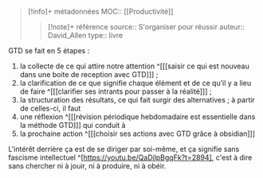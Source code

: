 > [!info]+ métadonnées
>MOC:: [[Productivité]]
>>[!note]+ référence
>>source:: S'organiser pour réussir
>>auteur:: David_Allen
>>type:: livre

GTD se fait en 5 étapes : 
1) la collecte de ce qui attire notre attention ^[[[saisir ce qui est nouveau dans une boite de reception avec GTD]]] ; 
2) la clarification de ce que signifie chaque élément et de ce qu’il y a lieu de faire ^[[[clarifier ses intrants pour passer à la réalité]]] ; 
3) la structuration des résultats, ce qui fait surgir des alternatives ; à partir de celles-ci, il faut 
4) une réflexion ^[[[révision périodique hebdomadaire est essentielle dans la méthode GTD]]] qui conduit à 
5) la prochaine action ^[[[choisir ses actions avec GTD grâce à obsidian]]]

L'intérêt derrière ça est de se diriger par soi-même, et ça signifie sans fascisme intellectuel ^[https://youtu.be/QaDilpBgqFk?t=2894], c'est à dire sans chercher ni à jouir, ni à produire, ni à obéir.